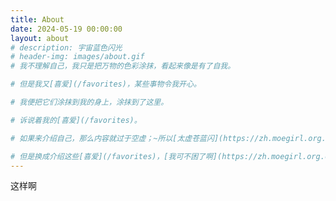 ```yaml
---
title: About
date: 2024-05-19 00:00:00
layout: about
# description: 宇宙蓝色闪光
# header-img: images/about.gif
# 我不理解自己，我只是把万物的色彩涂抹，看起来像是有了自我。

# 但是我又[喜爱](/favorites)，某些事物令我开心。

# 我便把它们涂抹到我的身上，涂抹到了这里。

# 诉说着我的[喜爱](/favorites)。

# 如果来介绍自己，那么内容就过于空虚；~所以[太虚苍蓝闪](https://zh.moegirl.org.cn/zh-hans/%E5%86%B0%E5%B7%9D%E9%95%9C%E5%8D%8E)~

# 但是换成介绍这些[喜爱](/favorites)，[我可不困了啊](https://zh.moegirl.org.cn/zh-hans/%E4%BD%A0%E8%A6%81%E6%98%AF%E5%94%A0%E8%BF%99%E4%B8%AA%EF%BC%8C%E6%88%91%E5%8F%AF%E4%B8%8D%E5%9B%B0%E4%BA%86%E5%95%8A)。
---
```


这样啊
